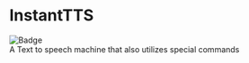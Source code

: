 # InstantTTS
![Badge](https://badgen.net/badge/instanttts/available/blue?icon=github) <br>
A Text to speech machine that also utilizes special commands